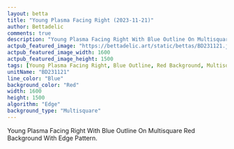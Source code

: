 ```yaml
---
layout: betta
title: "Young Plasma Facing Right (2023-11-21)"
author: Bettadelic
comments: true
description: "Young Plasma Facing Right With Blue Outline On Multisquare Red Background With Edge Pattern."
actpub_featured_image: "https://bettadelic.art/static/bettas/BD231121.jpg"
actpub_featured_image_width: 1600
actpub_featured_image_height: 1500
tags: [Young Plasma Facing Right, Blue Outline, Red Background, Multisquare Background Pattern, Edge Pattern, November 2023]
unitName: "BD231121"
line_color: "Blue"
background_color: "Red"
width: 1600
height: 1500
algorithm: "Edge"
background_type: "Multisquare"
---
```


Young Plasma Facing Right With Blue Outline On Multisquare Red Background With Edge Pattern.
